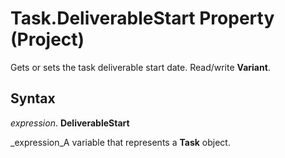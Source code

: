 
# Task.DeliverableStart Property (Project)

Gets or sets the task deliverable start date. Read/write  **Variant**.


## Syntax

 _expression_. **DeliverableStart**

 _expression_A variable that represents a  **Task** object.

